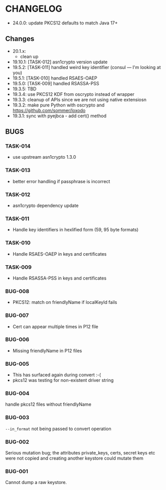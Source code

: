 # CHANGELOG
* 24.0.0: update PKCS12 defaults to match Java 17+

## Changes
* 20.1.x:
    * clean up
* 19.10.1: [TASK-012] asn1crypto version update
* 19.5.2: [TASK-011] handled weird key identifier (consul — I'm looking at you)
* 19.5.1: [TASK-010] handled RSAES-OAEP
* 19.5.0: [TASK-009] handled RSASSA-PSS
* 19.3.5: TBD
* 19.3.4: use PKCS12 KDF from oscrypto instead of wrapper
* 19.3.3: cleanup of APIs since we are not using native extensiosn
* 19.3.2: make pure Python with oscrypto and https://github.com/sommer/loxodo
* 19.3.1: sync with pyejbca - add cert() method

## BUGS
### TASK-014
* use upstream asn1crypto 1.3.0

### TASK-013
* better error handling if passphrase is incorrect

### TASK-012
* asn1crypto dependency update

### TASK-011
* Handle key identifiers in hexlified form (59, 95 byte formats)

### TASK-010
* Handle RSAES-OAEP in keys and certificates

### TASK-009
* Handle RSASSA-PSS in keys and certificates

### BUG-008
* PKCS12: match on friendlyName if localKeyId fails

### BUG-007
* Cert can appear multiple times in P12 file

### BUG-006
* Missing friendlyName in P12 files

### BUG-005
* This has surfaced again during convert :-(
* pkcs12 was testing for non-existent driver string

### BUG-004

handle pkcs12 files without friendlyName


### BUG-003

`--in_format` not being passed to convert operation

### BUG-002

Serious mutation bug; the attributes private_keys, certs, secret keys etc were not copied
and creating another keystore could mutate them

### BUG-001

Cannot dump a raw keystore.

